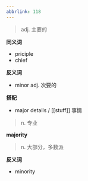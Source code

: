 ```yaml
---
abbrlink: 118
---
```

> adj. 主要的


**同义词**

- priciple
- chief

**反义词**

- minor adj. 次要的

**搭配**

- major details / [[stuff]] 事情

> n. 专业


**majority**

> n. 大部分，多数派


**反义词**

- minority
